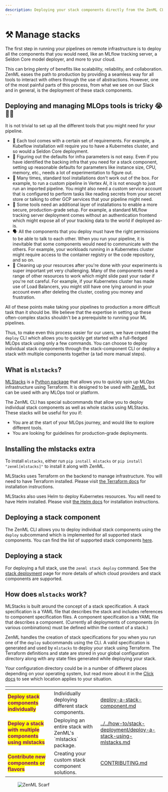 ```yaml
---
description: Deploying your stack components directly from the ZenML CLI
---
```


# ⚒️ Manage stacks

The first step in running your pipelines on remote infrastructure is to deploy all the components that you would need, like an MLflow tracking server, a Seldon Core model deployer, and more to your cloud.

This can bring plenty of benefits like scalability, reliability, and collaboration. ZenML eases the path to production by providing a seamless way for all tools to interact with others through the use of abstractions. However, one of the most painful parts of this process, from what we see on our Slack and in general, is the deployment of these stack components.

## Deploying and managing MLOps tools is tricky 😭😵‍💫

It is not trivial to set up all the different tools that you might need for your pipeline.

* 🌈 Each tool comes with a certain set of requirements. For example, a Kubeflow installation will require you to have a Kubernetes cluster, and so would a Seldon Core deployment.
* 🤔 Figuring out the defaults for infra parameters is not easy. Even if you have identified the backing infra that you need for a stack component, setting up reasonable defaults for parameters like instance size, CPU, memory, etc., needs a lot of experimentation to figure out.
* 🚧 Many times, standard tool installations don't work out of the box. For example, to run a custom pipeline in Vertex AI, it is not enough to just run an imported pipeline. You might also need a custom service account that is configured to perform tasks like reading secrets from your secret store or talking to other GCP services that your pipeline might need.
* 🔐 Some tools need an additional layer of installations to enable a more secure, production-grade setup. For example, a standard MLflow tracking server deployment comes without an authentication frontend which might expose all of your tracking data to the world if deployed as-is.
* 🗣️ All the components that you deploy must have the right permissions to be able to talk to each other. When you run your pipeline, it is inevitable that some components would need to communicate with the others. For example, your workloads running in a Kubernetes cluster might require access to the container registry or the code repository, and so on.
* 🧹 Cleaning up your resources after you're done with your experiments is super important yet very challenging. Many of the components need a range of other resources to work which might slide past your radar if you're not careful. For example, if your Kubernetes cluster has made use of Load Balancers, you might still have one lying around in your account even after deleting the cluster, costing you money and frustration.

All of these points make taking your pipelines to production a more difficult task than it should be. We believe that the expertise in setting up these often-complex stacks shouldn't be a prerequisite to running your ML pipelines.

Thus, to make even this process easier for our users, we have created the `deploy` CLI which allows you to quickly get started with a full-fledged MLOps stack using only a few commands. You can choose to deploy individual stack components through the stack-component CLI or deploy a stack with multiple components together (a tad more manual steps).

## What is `mlstacks`?

[MLStacks](https://mlstacks.zenml.io) is a [Python package](https://pypi.org/project/mlstacks/) that allows you to quickly spin up MLOps infrastructure using Terraform. It is designed to be used with [ZenML](https://zenml.io), but can be used with any MLOps tool or platform.

The ZenML CLI has special subcommands that allow you to deploy individual stack components as well as whole stacks using MLStacks. These stacks will be useful for you if:

* You are at the start of your MLOps journey, and would like to explore different tools.
* You are looking for guidelines for production-grade deployments.

## Installing the mlstacks extra

To install `mlstacks`, either run `pip install mlstacks` or `pip install "zenml[mlstacks]"` to install it along with ZenML.

MLStacks uses Terraform on the backend to manage infrastructure. You will need to have Terraform installed. Please visit [the Terraform docs](https://learn.hashicorp.com/tutorials/terraform/install-cli#install-terraform) for installation instructions.

MLStacks also uses Helm to deploy Kubernetes resources. You will need to have Helm installed. Please visit [the Helm docs](https://helm.sh/docs/intro/install/#from-script) for installation instructions.

## Deploying a stack component

The ZenML CLI allows you to deploy individual stack components using the `deploy` subcommand which is implemented for all supported stack components. You can find the list of supported stack components [here](../stack-deployment/README.md).

## Deploying a stack

For deploying a full stack, use the `zenml stack deploy` command. See the [stack deployment](deploy-a-stack-using-mlstacks.md) page for more details of which cloud providers and stack components are supported.

## How does `mlstacks` work?

MLStacks is built around the concept of a stack specification. A stack specification is a YAML file that describes the stack and includes references to component specification files. A component specification is a YAML file that describes a component. (Currently all deployments of components (in various combinations) must be defined within the context of a stack.)

ZenML handles the creation of stack specifications for you when you run one of the `deploy` subcommands using the CLI. A valid specification is generated and used by `mlstacks` to deploy your stack using Terraform. The Terraform definitions and state are stored in your global configuration directory along with any state files generated while deploying your stack.

Your configuration directory could be in a number of different places depending on your operating system, but read more about it in the [Click docs](https://click.palletsprojects.com/en/8.1.x/api/#click.get\_app\_dir) to see which location applies to your situation.

<table data-view="cards"><thead><tr><th></th><th></th><th data-hidden data-card-target data-type="content-ref"></th></tr></thead><tbody><tr><td><mark style="color:purple;"><strong>Deploy stack components individually</strong></mark></td><td>Individually deploying different stack components.</td><td><a href="deploy-a-stack-component.md">deploy-a-stack-component.md</a></td></tr><tr><td><mark style="color:purple;"><strong>Deploy a stack with multiple components using mlstacks</strong></mark></td><td>Deploying an entire stack with ZenML's `mlstacks` package.</td><td><a href="../../how-to/stack-deployment/deploy-a-stack-using-mlstacks.md">../../how-to/stack-deployment/deploy-a-stack-using-mlstacks.md</a></td></tr><tr><td><mark style="color:purple;"><strong>Contribute new components or flavors</strong></mark></td><td>Creating your custom stack component solutions.</td><td><a href="../../../../CONTRIBUTING.md">CONTRIBUTING.md</a></td></tr></tbody></table>

<figure><img src="https://static.scarf.sh/a.png?x-pxid=f0b4f458-0a54-4fcd-aa95-d5ee424815bc" alt="ZenML Scarf"><figcaption></figcaption></figure>
